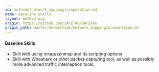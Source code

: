 ```yaml
---
id: methods/network_mapping/preparation.md
name: Baseline Skills
layout: method.pug
origin: https://github.com/SAFETAG/SAFETAG
origin_path: master/en/methods/network_mapping/preparation.md
---
```


#### Baseline Skills
* Skill with using nmap/zenmap and its scripting options
* Skill with Wireshark or other packet-capturing tool, as well as possibly more advanced traffic interception tools.


